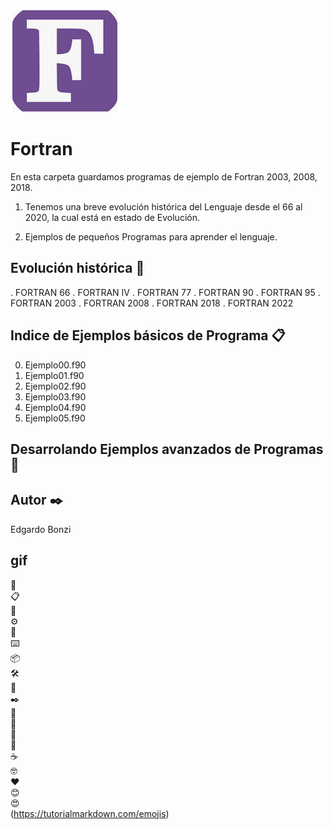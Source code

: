 
![FORTRAN](./F.png)

# Fortran
En esta carpeta guardamos programas de ejemplo de Fortran 2003, 2008, 2018.

1. Tenemos una breve evolución histórica del Lenguaje desde el 66 al 2020, la cual está en estado de Evolución.

2. Ejemplos de pequeños Programas para aprender el lenguaje.

## Evolución histórica 🚀

. FORTRAN 66 
. FORTRAN IV
. FORTRAN 77
. FORTRAN 90
. FORTRAN 95
. FORTRAN 2003
. FORTRAN 2008
. FORTRAN 2018
. FORTRAN 2022

## Indice de Ejemplos básicos de Programa 📋
0. Ejemplo00.f90
1. Ejemplo01.f90
2. Ejemplo02.f90
3. Ejemplo03.f90
4. Ejemplo04.f90
5. Ejemplo05.f90

## Desarrolando Ejemplos avanzados de Programas 🔧

## Autor :black_nib:  
 Edgardo Bonzi
 
## gif  
:rocket:  
:clipboard:  
:wrench:  
:gear:  
:nut_and_bolt:  
:keyboard:  
:package:  
:hammer_and_wrench:  
:pushpin:  
:black_nib:  
:page_facing_up:  
:gift:  
:loudspeaker:  
:beer:  
:coffee:  
:nerd_face:  
:heart:  
:blush:  
:heart_eyes:  
(https://tutorialmarkdown.com/emojis)

